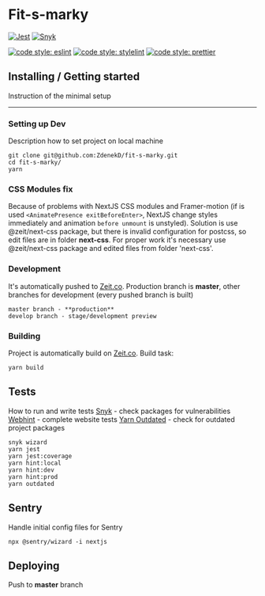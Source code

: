 # Fit-s-marky

[![Jest](https://github.com/ZdenekD/fit-s-marky/workflows/Jest/badge.svg)](https://jestjs.io/en/)
[![Snyk](https://github.com/ZdenekD/fit-s-marky/workflows/Snyk/badge.svg)](https://snyk.io)

[![code style: eslint](https://img.shields.io/badge/code%20style-eslint-%23463fd4)](https://eslint.org) [![code style: stylelint](https://img.shields.io/badge/code%20style-stylelint-success)](https://stylelint.io) [![code style: prettier](https://img.shields.io/badge/code_style-prettier-ff69b4.svg?style=flat-square)](https://github.com/prettier/prettier)

## Installing / Getting started

Instruction of the minimal setup

---

### Setting up Dev

Description how to set project on local machine

```
git clone git@github.com:ZdenekD/fit-s-marky.git
cd fit-s-marky/
yarn
```

### CSS Modules fix

Because of problems with NextJS CSS modules and Framer-motion (if is used `<AnimatePresence exitBeforeEnter>`, NextJS change styles immediately and animation `before unmount` is unstyled).
Solution is use @zeit/next-css package, but there is invalid configuration for postcss, so edit files are in folder **next-css**. For proper work it's necessary use @zeit/next-css package
and edited files from folder 'next-css'.

### Development

It's automatically pushed to [Zeit.co](https://zeit.co/dashboard). Production branch is **master**, other branches for development (every pushed branch is built)

```
master branch - **production**
develop branch - stage/development preview
```

### Building

Project is automatically build on [Zeit.co](https://zeit.co/dashboard).
Build task:

```
yarn build
```

## Tests

How to run and write tests
[Snyk](https://snyk.io) - check packages for vulnerabilities
[Webhint](https://webhint.io) - complete website tests
[Yarn Outdated](https://yarnpkg.com/lang/en/docs/cli/outdated/) - check for outdated project packages

```
snyk wizard
yarn jest
yarn jest:coverage
yarn hint:local
yarn hint:dev
yarn hint:prod
yarn outdated
```

## Sentry

Handle initial config files for Sentry

```
npx @sentry/wizard -i nextjs
```

## Deploying

Push to **master** branch
